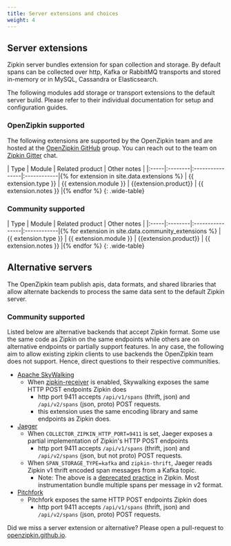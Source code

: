 ```yaml
---
title: Server extensions and choices
weight: 4
---
```


## Server extensions
Zipkin server bundles extension for span collection and storage. By default spans can be collected over http, Kafka or RabbitMQ transports and stored in-memory or in MySQL, Cassandra or Elasticsearch.

The following modules add storage or transport extensions to the default server build.
Please refer to their individual documentation for setup and configuration guides.

### OpenZipkin supported

The following extensions are supported by the OpenZipkin team and are hosted at
the [OpenZipkin GitHub](https://github.com/openzipkin/) group. You can reach out to
the team on [Zipkin Gitter](https://gitter.im/openzipkin/zipkin/) chat.

| Type | Module | Related product | Other notes |
|:-----|:--------|:----------------|:------------|{% for extension in site.data.extensions %}
| {{ extension.type }} | {{ extension.module }} | {{extension.product}} | {{ extension.notes }} |{% endfor %}
{: .wide-table}

### Community supported

| Type | Module | Related product | Other notes |
|:-----|:--------|:----------------|:------------|{% for extension in site.data.community_extensions %}
| {{ extension.type }} | {{ extension.module }} | {{extension.product}} | {{ extension.notes }} |{% endfor %}
{: .wide-table}


## Alternative servers

The OpenZipkin team publish apis, data formats, and shared libraries that allow alternate backends to process the
same data sent to the default Zipkin server.

### Community supported

Listed below are alternative backends that accept Zipkin format. Some use the same code as Zipkin on the same endpoints while others are on alternative endpoints or partially support features. In any case, the following aim to allow existing zipkin clients to use backends the OpenZipkin team does not support. Hence, direct questions to their respective communities.
    
 - [Apache SkyWalking](https://github.com/apache/incubator-skywalking)
   - When [zipkin-receiver](https://github.com/apache/incubator-skywalking/blob/master/docs/en/setup/backend/backend-receivers.md) is enabled, Skywalking exposes the same HTTP POST endpoints Zipkin does
     - http port 9411 accepts `/api/v1/spans` (thrift, json) and `/api/v2/spans` (json, proto) POST requests.
     - this extension uses the same encoding library and same endpoints as Zipkin does.
 - [Jaeger](https://github.com/jaegertracing/jaeger)
   - When `COLLECTOR_ZIPKIN_HTTP_PORT=9411` is set, Jaeger exposes a partial implementation of Zipkin's HTTP POST endpoints
     - http port 9411 accepts `/api/v1/spans` (thrift, json) and `/api/v2/spans` (json, but not proto) POST requests.
   - When `SPAN_STORAGE_TYPE=kafka` and `zipkin-thrift`, Jaeger reads Zipkin v1 thrift encoded span messages from a Kafka topic.
     - Note: The above is a [deprecated practice](https://github.com/openzipkin/zipkin/tree/master/zipkin-collector/kafka#legacy-encoding) in Zipkin. Most instrumentation bundle multiple spans per message in v2 format.
 - [Pitchfork](https://github.com/HotelsDotCom/pitchfork)
   - Pitchfork exposes the same HTTP POST endpoints Zipkin does
     - http port 9411 accepts `/api/v1/spans` (thrift, json) and `/api/v2/spans` (json, proto) POST requests.

Did we miss a server extension or alternative? Please open a pull-request to
[openzipkin.github.io](https://github.com/openzipkin/openzipkin.github.io).

